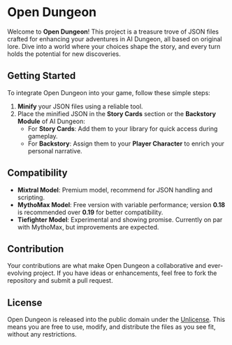 # Open Dungeon

Welcome to **Open Dungeon**! This project is a treasure trove of JSON files crafted for enhancing your adventures in AI Dungeon, all based on original lore. Dive into a world where your choices shape the story, and every turn holds the potential for new discoveries.

## Getting Started

To integrate Open Dungeon into your game, follow these simple steps:

1. **Minify** your JSON files using a reliable tool.
2. Place the minified JSON in the **Story Cards** section or the **Backstory Module** of AI Dungeon:
   - For **Story Cards**: Add them to your library for quick access during gameplay.
   - For **Backstory**: Assign them to your **Player Character** to enrich your personal narrative.

## Compatibility

- **Mixtral Model**: Premium model, recommend for JSON handling and scripting.
- **MythoMax Model**: Free version with variable performance; version **0.18** is recommended over **0.19** for better compatibility.
- **Tiefighter Model**: Experimental and showing promise. Currently on par with MythoMax, but improvements are expected.

## Contribution

Your contributions are what make Open Dungeon a collaborative and ever-evolving project. If you have ideas or enhancements, feel free to fork the repository and submit a pull request.

## License

Open Dungeon is released into the public domain under the [Unlicense](LICENSE). This means you are free to use, modify, and distribute the files as you see fit, without any restrictions.